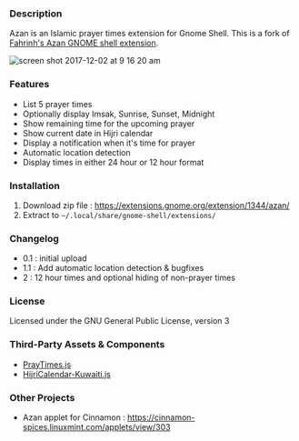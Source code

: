 ### Description

Azan is an Islamic prayer times extension for Gnome Shell. This is a fork of  [Fahrinh's Azan GNOME shell extension](https://github.com/fahrinh/azan-gnome-shell-extension).

![screen shot 2017-12-02 at 9 16 20 am](https://user-images.githubusercontent.com/55460/33510682-88954874-d741-11e7-99f7-c063aca0ff4c.png)

### Features

- List 5 prayer times
- Optionally display Imsak, Sunrise, Sunset, Midnight
- Show remaining time for the upcoming prayer
- Show current date in Hijri calendar
- Display a notification when it's time for prayer
- Automatic location detection
- Display times in either 24 hour or 12 hour format

### Installation

1. Download zip file : https://extensions.gnome.org/extension/1344/azan/
2. Extract to `~/.local/share/gnome-shell/extensions/`

### Changelog

- 0.1 : initial upload
- 1.1 : Add automatic location detection & bugfixes
- 2 : 12 hour times and optional hiding of non-prayer times  

### License

Licensed under the GNU General Public License, version 3

### Third-Party Assets & Components

- [PrayTimes.js](http://praytimes.org/manual/)
- [HijriCalendar-Kuwaiti.js](http://www.al-habib.info/islamic-calendar/hijricalendar-kuwaiti.js)

### Other Projects

- Azan applet for Cinnamon : https://cinnamon-spices.linuxmint.com/applets/view/303
